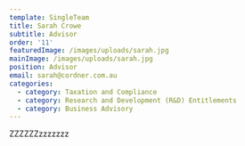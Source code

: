 ```yaml
---
template: SingleTeam
title: Sarah Crowe
subtitle: Advisor
order: '11'
featuredImage: /images/uploads/sarah.jpg
mainImage: /images/uploads/sarah.jpg
position: Advisor
email: sarah@cordner.com.au
categories:
  - category: Taxation and Compliance
  - category: Research and Development (R&D) Entitlements
  - category: Business Advisory
---
```

ZZZZZZzzzzzzz
